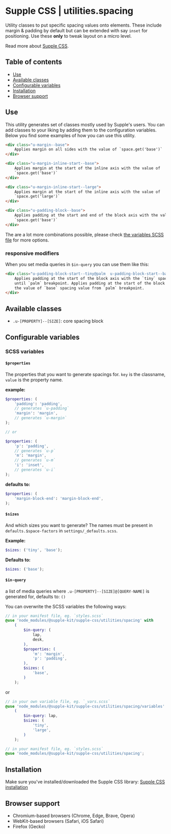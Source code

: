 # Supple CSS | utilities.spacing

Utility classes to put specific spacing values onto elements. These include margin & padding by default but can be extended with say `inset` for positioning. Use these **only** to tweak layout on a micro level.

Read more about [Supple CSS](https://github.com/supple-css/supple).

## Table of contents

- [Use](#use)
- [Available classes](#available-classes)
- [Configurable variables](#configurable-variables)
- [Installation](#installation)
- [Browser support](#browser-support)

## Use

This utility generates set of classes mostly used by Supple's users. You can add classes to your liking by adding them to the configuration variables. Below you find some examples of how you can use this utility.

```html
<div class="u-margin--base">
	Applies margin on all sides with the value of `space.get('base')`
</div>

<div class="u-margin-inline-start--base">
	Applies margin at the start of the inline axis with the value of
	`space.get('base')`
</div>

<div class="u-margin-inline-start--large">
	Applies margin at the start of the inline axis with the value of
	`space.get('large')`
</div>

<div class="u-padding-block--base">
	Applies padding at the start and end of the block axis with the value of
	`space.get('base')`
</div>
```

The are a lot more combinations possible, please check [the variables SCSS file](./_variables.scss) for more options.

### responsive modifiers

When you set media queries in `$in-query` you can use them like this:

```html
<div class="u-padding-block-start--tiny@palm  u-padding-block-start--base@desk">
	Applies padding at the start of the block axis with the `tiny` spacing value
	until `palm` breakpoint. Applies padding at the start of the block axis with
	the value of `base` spacing value from `palm` breakpoint.
</div>
```

## Available classes

- `.u-[PROPERTY]--[SIZE]`: core spacing block

## Configurable variables

### SCSS variables

#### `$properties`

The properties that you want to generate spacings for. `key` is the classname, `value` is the property name.

**example:**

```scss
$properties: (
	'padding': 'padding',
	// generates `u-padding`
	'margin': 'margin',
	// generates `u-margin`
);

// or

$properties: (
	'p': 'padding',
	// generates `u-p`
	'm': 'margin',
	// generates `u-m`
	'i': 'inset',
	// generates `u-i`
);
```

**defaults to:**

```scss
$properties: (
	'margin-block-end': 'margin-block-end',
);
```

#### `$sizes`

And which sizes you want to generate? The names must be present in `defaults.$space-factors` in `settings/_defaults.scss`.

**Example:**

```scss
$sizes: ('tiny', 'base');
```

**Defaults to:**

```scss
$sizes: ('base');
```

#### `$in-query`

a list of media queries where `.u-[PROPERTY]--[SIZE]@[QUERY-NAME]` is generated for, defaults to: `()`

You can overwrite the SCSS variables the following ways:

```scss
// in your manifest file, eg. `styles.scss`
@use 'node_modules/@supple-kit/supple-css/utilities/spacing' with
	(
		$in-query: (
			lap,
			desk,
		),
		$properties: (
			'm': 'margin',
			'p': 'padding',
		),
		$sizes: (
			'base',
		)
	);
```

or

```scss
// in your own variable file, eg. `_vars.scss`
@use 'node_modules/@supple-kit/supple-css/utilities/spacing/variables' with
	(
		$in-query: lap,
		$sizes: (
			'tiny',
			'large',
		)
	);

// in your manifest file, eg. `styles.scss`
@use 'node_modules/@supple-kit/supple-css/utilities/spacing';
```

## Installation

Make sure you've installed/downloaded the Supple CSS library: [Supple CSS installation](../../#installation)

## Browser support

- Chromium-based browsers (Chrome, Edge, Brave, Opera)
- WebKit-based browsers (Safari, iOS Safari)
- Firefox (Gecko)
